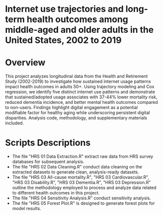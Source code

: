 # Internet use trajectories and long-term health outcomes among middle-aged and older adults in the United States, 2002 to 2019
# Overview
This project analyzes longitudinal data from the Health and Retirement Study (2002-2019) to investigate how sustained internet usage patterns impact health outcomes in adults 50+. Using trajectory modeling and Cox regression, we identify five distinct internet use patterns and demonstrate that sustained/adopted usage associates with 37-44% lower mortality risk, reduced dementia incidence, and better mental health outcomes compared to non-users. Findings highlight digital engagement as a potential modifiable factor for healthy aging while underscoring persistent digital disparities. Analysis code, methodology, and supplementary materials included.

# Scripts Descriptions
- The file "HRS 01 Data Extraction.R" extract raw data from HRS survey databases for subsequent analysis.
- The file "HRS 02 Data Cleaning.R" conduct data cleaning on the extracted datasets to generate clean, analysis-ready datasets.
- The file "HRS 03 All-cause mortality.R", "HRS 03 Cardiovascular.R", "HRS 03 Disability.R", "HRS 03 Dementia.R", "HRS 03 Depression.R" outline the methodology employed to process and analyze data related to different health outcomes in this project.
- The file "HRS 04 Sensitivity Analysis.R" conduct sensitivity analysis.
- The file "HRS 05 Forest Plot.R" is designed to generate forest plots for model results.
